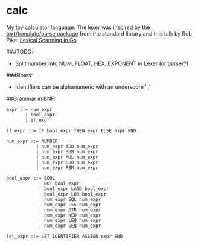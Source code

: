 calc
====
My toy calculator language. The lexer was inspired by the
[text/template/parse package](http://golang.org/pkg/text/template/parse/)
from the standard library and this talk by Rob Pike:
[Lexical Scanning in Go](https://www.youtube.com/watch?v=HxaD_trXwRE)

###TODO:
- Split number into NUM, FLOAT, HEX, EXPONENT in Lexer (or parser?)

###Notes:
- Identifiers can be alphanumeric with an underscore '_'

##Grammar in BNF:

    expr ::= num_expr
           | bool_expr
           | if_expr

    if_expr ::= IF bool_expr THEN expr ELSE expr END

    num_expr ::= NUMBER
               | num_expr ADD num_expr
               | num_expr SUB num_expr
               | num_expr MUL num_expr
               | num_expr QUO num_expr
               | num_expr REM num_expr

    bool_expr ::= BOOL
                | NOT bool_expr
                | bool_expr LAND bool_expr
                | bool_expr LOR bool_expr
                | num_expr EQL num_expr
                | num_expr LSS num_expr
                | num_expr GTR num_expr
                | num_expr NEQ num_expr
                | num_expr LEQ num_expr
                | num_expr GEQ num_expr

    let_expr ::= LET IDENTIFIER ASSIGN expr END
